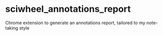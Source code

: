 # sciwheel_annotations_report
Chrome extension to generate an annotations report, tailored to my note-taking style
